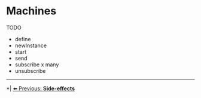 # Machines

TODO

- define
- newInstance
- start
- send
- subscribe x many
- unsubscribe


---

*| [⬅️ Previous: **Side-effects**](./side-effects.md)

